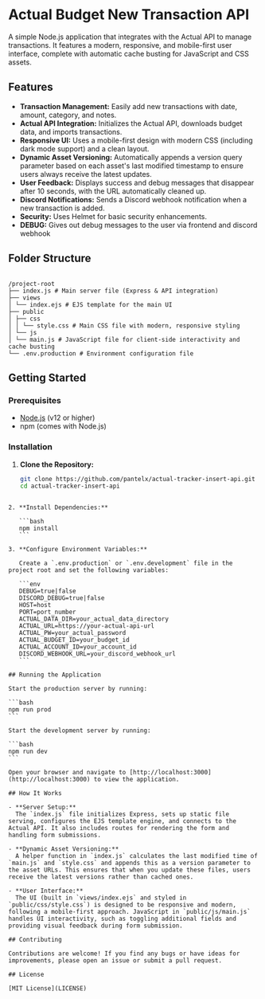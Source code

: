 # Actual Budget New Transaction API

A simple Node.js application that integrates with the Actual API to manage transactions. It features a modern, responsive, and mobile-first user interface, complete with automatic cache busting for JavaScript and CSS assets.

## Features

- **Transaction Management:** Easily add new transactions with date, amount, category, and notes.
- **Actual API Integration:** Initializes the Actual API, downloads budget data, and imports transactions.
- **Responsive UI:** Uses a mobile-first design with modern CSS (including dark mode support) and a clean layout.
- **Dynamic Asset Versioning:** Automatically appends a version query parameter based on each asset's last modified timestamp to ensure users always receive the latest updates.
- **User Feedback:** Displays success and debug messages that disappear after 10 seconds, with the URL automatically cleaned up.
- **Discord Notifications:** Sends a Discord webhook notification when a new transaction is added.
- **Security:** Uses Helmet for basic security enhancements.
- **DEBUG:** Gives out debug messages to the user via frontend and discord webhook

## Folder Structure
```

/project-root
├── index.js # Main server file (Express & API integration)
├── views
│ └── index.ejs # EJS template for the main UI
├── public
│ ├── css
│ │ └── style.css # Main CSS file with modern, responsive styling
│ └── js
│ └── main.js # JavaScript file for client-side interactivity and cache busting
└── .env.production # Environment configuration file

````

## Getting Started

### Prerequisites

- [Node.js](https://nodejs.org/) (v12 or higher)
- npm (comes with Node.js)

### Installation

1. **Clone the Repository:**

   ```bash
   git clone https://github.com/pantelx/actual-tracker-insert-api.git
   cd actual-tracker-insert-api
````

2. **Install Dependencies:**

   ```bash
   npm install
   ```

3. **Configure Environment Variables:**

   Create a `.env.production` or `.env.development` file in the project root and set the following variables:

   ```env
   DEBUG=true|false
   DISCORD_DEBUG=true|false
   HOST=host
   PORT=port_number
   ACTUAL_DATA_DIR=your_actual_data_directory
   ACTUAL_URL=https://your-actual-api-url
   ACTUAL_PW=your_actual_password
   ACTUAL_BUDGET_ID=your_budget_id
   ACTUAL_ACCOUNT_ID=your_account_id
   DISCORD_WEBHOOK_URL=your_discord_webhook_url
   ```

## Running the Application

Start the production server by running:

```bash
npm run prod
```

Start the development server by running:

```bash
npm run dev
```

Open your browser and navigate to [http://localhost:3000](http://localhost:3000) to view the application.

## How It Works

- **Server Setup:**  
  The `index.js` file initializes Express, sets up static file serving, configures the EJS template engine, and connects to the Actual API. It also includes routes for rendering the form and handling form submissions.

- **Dynamic Asset Versioning:**  
  A helper function in `index.js` calculates the last modified time of `main.js` and `style.css` and appends this as a version parameter to the asset URLs. This ensures that when you update these files, users receive the latest versions rather than cached ones.

- **User Interface:**  
  The UI (built in `views/index.ejs` and styled in `public/css/style.css`) is designed to be responsive and modern, following a mobile-first approach. JavaScript in `public/js/main.js` handles UI interactivity, such as toggling additional fields and providing visual feedback during form submission.

## Contributing

Contributions are welcome! If you find any bugs or have ideas for improvements, please open an issue or submit a pull request.

## License

[MIT License](LICENSE)
